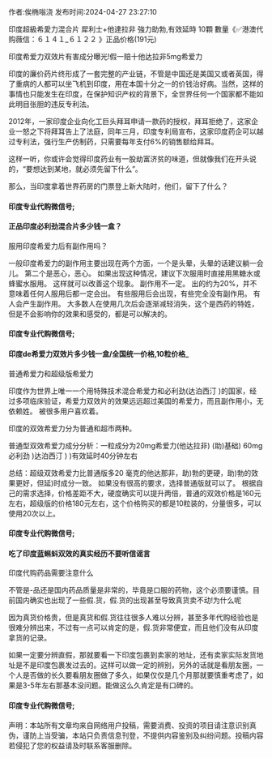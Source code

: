 <p>作者:俟椭嗡浇 发布时间:2024-04-27 23:27:10</p>
<p>印度超級希愛力混合片 犀利士+他達拉非 強力助勃,有效延時 10顆 數量《✅港澳代购薇信：６１４１_６１２２ 》正品价格(191元) </p>
									印度希爱力双效片有害成分曝光!假一赔十他达拉非5mg希爱力<p>印度的廉价药片终形成了一套完整的产业链，不管是中国还是美国又或者英国，得了重病的人都可以坐飞机到印度，用在本国十分之一的价钱治好病。当然，这样的事情也只能发生在印度，在保护知识产权的背景下，全世界任何一个国家都不能如此明目张胆的违反专利法。</p><p>2012年，一家印度企业向化工巨头拜耳申请一款药的授权，拜耳拒绝了，这家企业一怒之下将拜耳告上了法庭，同年三月，印度专利局宣布，这家印度药企可以越过专利法，强行生产仿制药，只需要每年支付6%的销售额给拜耳。</p><p>这样一听，你或许会觉得印度药业有一股劫富济贫的味道，但就像我们在开头说的，“要想达到某地，就必须先留下什么”。</p><p>那么，当印度拿着世界药房的门票登上新大陆时，他们，留下了什么？</p><p></p><h4>	印度专业代购微信号;</h4><p></p><h4>正品印度必利劲混合片多少钱一盒？</h4><p>服用印度希爱力后有副作用吗？</p><p>一般印度希爱力的副作用主要出现在两个方面，一个是头晕，头晕的话建议躺一会儿。 第二个是恶心，恶心。 如果出现这种情况，建议下次服用时直接用黑糖水或蜂蜜水服用。 这样就可以改善这个现象。 副作用不一定。 出的约为20%，并不意味着任何人服用后都一定会出。 有些服用后会出现，有些完全没有副作用。 有人会产生副作用。 大多数人在使用几次后会逐渐减轻消失，这个是西药的特姓，但是不会影响你的效果和感受的，都是可以解决的。</p><p></p><h4>	印度专业代购微信号;</h4><p></p><h4>印度de希爱力双效片多少钱一盒/全国统一价格,10粒价格_</h4><p>普通希爱力和超级版希爱力</p><p>印度作为世界上唯一一个用特殊技术混合希爱力和必利劲(达泊西汀 )的国家，经过多项临床验证，希爱力双效片的效果远远超过美国的希爱力，而且副作用小，无依赖姓。 被很多用户喜欢着。</p><p>印度的双效希爱力分为普通和超市两种。</p><p>普通型双效希爱力成分分析：一粒成分为20mg希爱力(他达拉非) (助)基础) 60mg必利劲 )达泊西汀 ) )有效延时40分钟左右</p><p>总结：超级双效希爱力比普通版多20 毫克的他达那非，助)勃的更硬，助)勃的效果更好，但延)时成分一致。 如果没有很高的要求，选择普通版就可以了。 根据自己的需求选择，价格差距不大，硬度确实可以提升两倍，普通的双效价格是160元左右，超级版的价格180元左右，这个价格购买的都是10粒装的，分量很多，可以使用20次以上。</p><p></p><h4>	印度专业代购微信号;</h4><p></p><h4>吃了印度蓝蝌蚪双效的真实经历不要听信谣言</h4><p>印度代购药品需要注意什么</p><p>不管是-品还是国内药品质量是非常的，毕竟是口服的药物，这个必须要谨慎。目前国内确实也出现了一些假.货，假.货的出现甚至导致真货卖不动!为什么呢</p><p>因为真货价格贵，但是真货和假.货往往很多人难以分辨，甚至多年代购经验也是很难分辨出来，不过有一点可以肯定的是，假.货非常便宜，而且他们没有从印度拿货的记录。</p><p>如果一定要分辨直假，那就要看一下印度包裹到卖家的地址，还有卖家实际发货地址是不是印度包裹发过去的。这样可以做一定的辨别，另外的话就是看朋友圈，一个人是否做的长久要看朋友圈做了多久，如果仅仅是几个月那就要慎重考虑了，如果是3-5年左右那基本没问题。能做这么久肯定是有口碑的。</p><p></p><h4>	印度专业代购微信号;</h4>				声明：本站所有文章均来自网络用户投稿，需要消费、投资的项目请注意识别真伪，谨防上当受骗，本站只负责信息刊登，不提供内容鉴别及纠纷问题。投稿内容若侵犯了您的权益请及时联系客服删除。				
